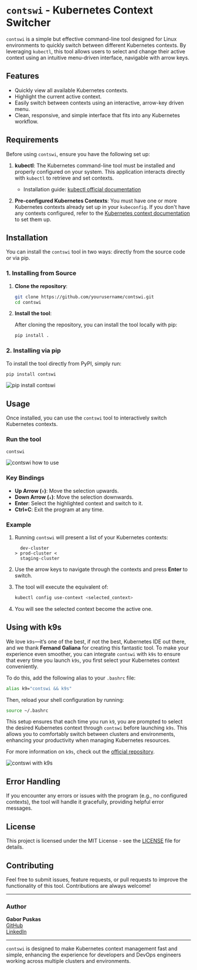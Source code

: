 # `contswi` - Kubernetes Context Switcher

`contswi` is a simple but effective command-line tool designed for Linux environments to quickly switch between different Kubernetes contexts. By leveraging `kubectl`, this tool allows users to select and change their active context using an intuitive menu-driven interface, navigable with arrow keys.

## Features

- Quickly view all available Kubernetes contexts.
- Highlight the current active context.
- Easily switch between contexts using an interactive, arrow-key driven menu.
- Clean, responsive, and simple interface that fits into any Kubernetes workflow.

## Requirements

Before using `contswi`, ensure you have the following set up:

1. **kubectl**: The Kubernetes command-line tool must be installed and properly configured on your system. This application interacts directly with `kubectl` to retrieve and set contexts.
   
   - Installation guide: [kubectl official documentation](https://kubernetes.io/docs/tasks/tools/)
   
2. **Pre-configured Kubernetes Contexts**: You must have one or more Kubernetes contexts already set up in your `kubeconfig`. If you don't have any contexts configured, refer to the [Kubernetes context documentation](https://kubernetes.io/docs/concepts/configuration/organize-cluster-access-kubeconfig/#context) to set them up.

## Installation

You can install the `contswi` tool in two ways: directly from the source code or via pip.

### 1. Installing from Source

1. **Clone the repository**:

   ```bash
   git clone https://github.com/yourusername/contswi.git
   cd contswi
   ```

2. **Install the tool**:

   After cloning the repository, you can install the tool locally with pip:

   ```bash
   pip install .
   ```

### 2. Installing via pip

To install the tool directly from PyPI, simply run:

```bash
pip install contswi
```

![pip install contswi](docs/install.gif)

## Usage

Once installed, you can use the `contswi` tool to interactively switch Kubernetes contexts.

### Run the tool

```bash
contswi
```

![contswi how to use](docs/use.gif)

### Key Bindings

- **Up Arrow (`↑`)**: Move the selection upwards.
- **Down Arrow (`↓`)**: Move the selection downwards.
- **Enter**: Select the highlighted context and switch to it.
- **Ctrl+C**: Exit the program at any time.

### Example

1. Running `contswi` will present a list of your Kubernetes contexts:
   ```
     dev-cluster  
   > prod-cluster <  
     staging-cluster  
   ```

2. Use the arrow keys to navigate through the contexts and press **Enter** to switch.

3. The tool will execute the equivalent of:
   ```bash
   kubectl config use-context <selected_context>
   ```

4. You will see the selected context become the active one.

## Using with k9s

We love `k9s`—it’s one of the best, if not the best, Kubernetes IDE out there, and we thank **Fernand Galiana** for creating this fantastic tool. To make your experience even smoother, you can integrate `contswi` with `k9s` to ensure that every time you launch `k9s`, you first select your Kubernetes context conveniently.

To do this, add the following alias to your `.bashrc` file:

```bash
alias k9="contswi && k9s"
```

Then, reload your shell configuration by running:

```bash
source ~/.bashrc
```

This setup ensures that each time you run `k9`, you are prompted to select the desired Kubernetes context through `contswi` before launching `k9s`. This allows you to comfortably switch between clusters and environments, enhancing your productivity when managing Kubernetes resources.

For more information on `k9s`, check out the [official repository](https://github.com/derailed/k9s).

![contswi with k9s](docs/k9s.gif)

## Error Handling

If you encounter any errors or issues with the program (e.g., no configured contexts), the tool will handle it gracefully, providing helpful error messages.

## License

This project is licensed under the MIT License - see the [LICENSE](LICENSE) file for details.

## Contributing

Feel free to submit issues, feature requests, or pull requests to improve the functionality of this tool. Contributions are always welcome!

---

### Author

**Gabor Puskas**  
[GitHub](https://github.com/Savalinn)  
[LinkedIn](https://www.linkedin.com/in/gaborpuskas/)

---

`contswi` is designed to make Kubernetes context management fast and simple, enhancing the experience for developers and DevOps engineers working across multiple clusters and environments.
